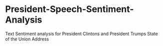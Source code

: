 # President-Speech-Sentiment-Analysis
Text Sentiment analysis for President Clintons and President Trumps State of the Union Address

